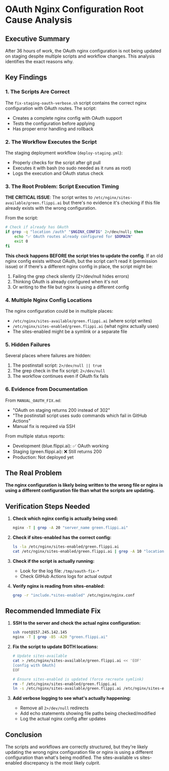 # OAuth Nginx Configuration Root Cause Analysis

## Executive Summary
After 36 hours of work, the OAuth nginx configuration is not being updated on staging despite multiple scripts and workflow changes. This analysis identifies the exact reasons why.

## Key Findings

### 1. The Scripts Are Correct
The `fix-staging-oauth-verbose.sh` script contains the correct nginx configuration with OAuth routes. The script:
- Creates a complete nginx config with OAuth support
- Tests the configuration before applying
- Has proper error handling and rollback

### 2. The Workflow Executes the Script
The staging deployment workflow (`deploy-staging.yml`):
- Properly checks for the script after git pull
- Executes it with bash (no sudo needed as it runs as root)
- Logs the execution and OAuth status check

### 3. The Root Problem: Script Execution Timing

**THE CRITICAL ISSUE**: The script writes to `/etc/nginx/sites-available/green.flippi.ai` but there's no evidence it's checking if this file already exists with the wrong configuration.

From the script:
```bash
# Check if already has OAuth
if grep -q "location /auth" "$NGINX_CONFIG" 2>/dev/null; then
    echo "✅ OAuth routes already configured for $DOMAIN"
    exit 0
fi
```

**This check happens BEFORE the script tries to update the config**. If an old nginx config exists without OAuth, but the script can't read it (permission issue) or if there's a different nginx config in place, the script might be:

1. Failing the grep check silently (2>/dev/null hides errors)
2. Thinking OAuth is already configured when it's not
3. Or writing to the file but nginx is using a different config

### 4. Multiple Nginx Config Locations

The nginx configuration could be in multiple places:
- `/etc/nginx/sites-available/green.flippi.ai` (where script writes)
- `/etc/nginx/sites-enabled/green.flippi.ai` (what nginx actually uses)
- The sites-enabled might be a symlink or a separate file

### 5. Hidden Failures

Several places where failures are hidden:
1. The postinstall script: `2>/dev/null || true`
2. The grep check in the fix script: `2>/dev/null`
3. The workflow continues even if OAuth fix fails

### 6. Evidence from Documentation

From `MANUAL_OAUTH_FIX.md`:
- "OAuth on staging returns 200 instead of 302"
- "The postinstall script uses sudo commands which fail in GitHub Actions"
- Manual fix is required via SSH

From multiple status reports:
- Development (blue.flippi.ai): ✅ OAuth working
- Staging (green.flippi.ai): ❌ Still returns 200
- Production: Not deployed yet

## The Real Problem

**The nginx configuration is likely being written to the wrong file or nginx is using a different configuration file than what the scripts are updating.**

## Verification Steps Needed

1. **Check which nginx config is actually being used:**
   ```bash
   nginx -T | grep -A 20 "server_name green.flippi.ai"
   ```

2. **Check if sites-enabled has the correct config:**
   ```bash
   ls -la /etc/nginx/sites-enabled/green.flippi.ai
   cat /etc/nginx/sites-enabled/green.flippi.ai | grep -A 10 "location /auth"
   ```

3. **Check if the script is actually running:**
   - Look for the log file: `/tmp/oauth-fix-*`
   - Check GitHub Actions logs for actual output

4. **Verify nginx is reading from sites-enabled:**
   ```bash
   grep -r "include.*sites-enabled" /etc/nginx/nginx.conf
   ```

## Recommended Immediate Fix

1. **SSH to the server and check the actual nginx configuration:**
   ```bash
   ssh root@157.245.142.145
   nginx -T | grep -B5 -A20 "green.flippi.ai"
   ```

2. **Fix the script to update BOTH locations:**
   ```bash
   # Update sites-available
   cat > /etc/nginx/sites-available/green.flippi.ai << 'EOF'
   [config with OAuth]
   EOF
   
   # Ensure sites-enabled is updated (force recreate symlink)
   rm -f /etc/nginx/sites-enabled/green.flippi.ai
   ln -s /etc/nginx/sites-available/green.flippi.ai /etc/nginx/sites-enabled/green.flippi.ai
   ```

3. **Add verbose logging to see what's actually happening:**
   - Remove all `2>/dev/null` redirects
   - Add echo statements showing file paths being checked/modified
   - Log the actual nginx config after updates

## Conclusion

The scripts and workflows are correctly structured, but they're likely updating the wrong nginx configuration file or nginx is using a different configuration than what's being modified. The sites-available vs sites-enabled discrepancy is the most likely culprit.